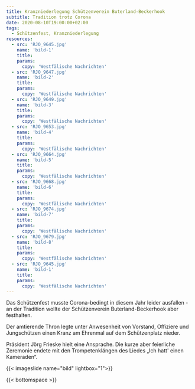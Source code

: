 ```yaml
---
title: Kranzniederlegung Schützenverein Buterland-Beckerhook 
subtitle: Tradition trotz Corona
date: 2020-08-10T19:00:00+02:00
tags:
  - Schützenfest, Kranzniederlegung
resources:
  - src: 'RJO_9645.jpg'
    name: 'bild-1'
    title:
    params:
      copy: 'Westfälische Nachrichten'
  - src: 'RJO_9647.jpg'
    name: 'bild-2'
    title:
    params:
      copy: 'Westfälische Nachrichten'
  - src: 'RJO_9649.jpg'
    name: 'bild-3'
    title:
    params:
      copy: 'Westfälische Nachrichten'
  - src: 'RJO_9653.jpg'
    name: 'bild-4'
    title:
    params:
      copy: 'Westfälische Nachrichten'
  - src: 'RJO_9664.jpg'
    name: 'bild-5'
    title:
    params:
      copy: 'Westfälische Nachrichten'
  - src: 'RJO_9668.jpg'
    name: 'bild-6'
    title:
    params:
      copy: 'Westfälische Nachrichten'
  - src: 'RJO_9674.jpg'
    name: 'bild-7'
    title:
    params:
      copy: 'Westfälische Nachrichten'
  - src: 'RJO_9679.jpg'
    name: 'bild-8'
    title:
    params:
      copy: 'Westfälische Nachrichten'
  - src: 'RJO_9645.jpg'
    name: 'bild-1'
    title:
    params:
      copy: 'Westfälische Nachrichten'
---
```


Das Schützenfest musste Corona-bedingt in diesem Jahr leider ausfallen - an
der Tradition wollte der Schützenverein Buterland-Beckerhook aber festhalten.  <!--more-->

Der amtierende Thron legte unter Anwesenheit von Vorstand, Offiziere und
Jungschützen einen Kranz am Ehrenmal auf dem Schützenplatz nieder.  

Präsident Jörg Frieske hielt eine Ansprache. Die kurze aber feierliche
Zeremonie endete mit den Trompetenklängen des Liedes „Ich hatt' einen Kameraden“.

{{< imageslide name="bild" lightbox="1">}}

{{< bottomspace >}}
